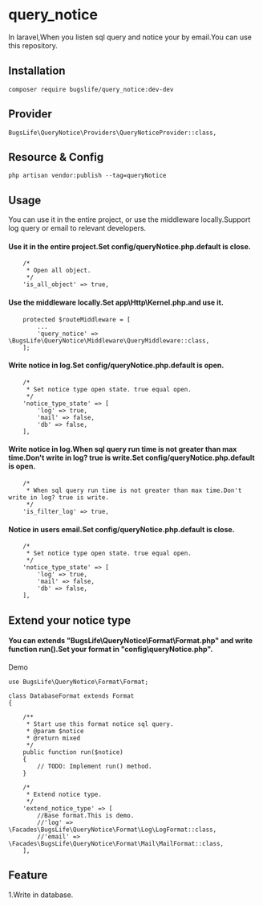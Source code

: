 # query_notice
In laravel,When you listen sql query and notice your by email.You can use this repository.

## Installation
```
composer require bugslife/query_notice:dev-dev
```
## Provider
```
BugsLife\QueryNotice\Providers\QueryNoticeProvider::class,
```
## Resource & Config
```
php artisan vendor:publish --tag=queryNotice
```
## Usage
You can use it in the entire project, or use the middleware locally.Support log query or email to relevant developers.

#### Use it in the entire project.Set config/queryNotice.php.default is close.
```
    /*
     * Open all object.
     */
    'is_all_object' => true,
```
#### Use the middleware locally.Set app\Http\Kernel.php.and use it.

```
    protected $routeMiddleware = [
        ...
        'query_notice' => \BugsLife\QueryNotice\Middleware\QueryMiddleware::class,
    ];
```
#### Write notice in log.Set config/queryNotice.php.default is open.
```
    /*
     * Set notice type open state. true equal open.
     */
    'notice_type_state' => [
        'log' => true,
        'mail' => false,
        'db' => false,
    ],
```
#### Write notice in log.When sql query run time is not greater than max time.Don't write in log? true is write.Set config/queryNotice.php.default is open.
```
    /*
     * When sql query run time is not greater than max time.Don't write in log? true is write.
     */
    'is_filter_log' => true,
```
#### Notice in users email.Set config/queryNotice.php.default is close.
```
    /*
     * Set notice type open state. true equal open.
     */
    'notice_type_state' => [
        'log' => true,
        'mail' => false,
        'db' => false,
    ],
```
## Extend your notice type
#### You can extends "BugsLife\QueryNotice\Format\Format.php" and write function run().Set your format in "config\queryNotice.php".
Demo
```
use BugsLife\QueryNotice\Format\Format;

class DatabaseFormat extends Format
{

    /**
     * Start use this format notice sql query.
     * @param $notice
     * @return mixed
     */
    public function run($notice)
    {
        // TODO: Implement run() method.
    }
```
```
    /*
     * Extend notice type.
     */
    'extend_notice_type' => [
        //Base format.This is demo.
        //'log' => \Facades\BugsLife\QueryNotice\Format\Log\LogFormat::class,
        //'email' => \Facades\BugsLife\QueryNotice\Format\Mail\MailFormat::class,
    ],
```
## Feature
1.Write in database.
